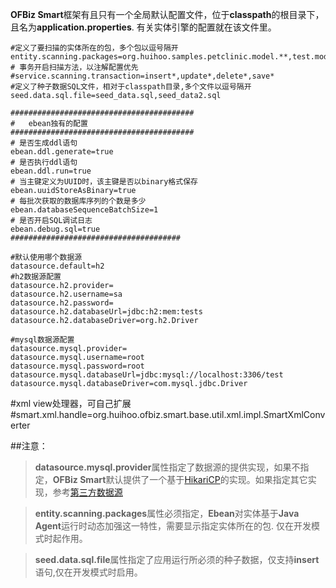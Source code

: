 **OFBiz Smart**框架有且只有一个全局默认配置文件，位于**classpath**的根目录下，且名为**application.properties**. 有关实体引擎的配置就在该文件里。

```
#定义了要扫描的实体所在的包，多个包以逗号隔开
entity.scanning.packages=org.huihoo.samples.petclinic.model.**,test.model.model.**
# 事务开启扫描方法，以注解配置优先
#service.scanning.transaction=insert*,update*,delete*,save*
#定义了种子数据SQL文件，相对于classpath目录,多个文件以逗号隔开
seed.data.sql.file=seed_data.sql,seed_data2.sql
 
#########################################
#   ebean独有的配置
#########################################
# 是否生成ddl语句
ebean.ddl.generate=true
# 是否执行ddl语句
ebean.ddl.run=true
# 当主键定义为UUID时，该主键是否以binary格式保存
ebean.uuidStoreAsBinary=true
# 每批次获取的数据库序列的个数是多少
ebean.databaseSequenceBatchSize=1
# 是否开启SQL调试日志
ebean.debug.sql=true
######################################

#默认使用哪个数据源
datasource.default=h2
#h2数据源配置
datasource.h2.provider=
datasource.h2.username=sa
datasource.h2.password=
datasource.h2.databaseUrl=jdbc:h2:mem:tests
datasource.h2.databaseDriver=org.h2.Driver

#mysql数据源配置
datasource.mysql.provider=
datasource.mysql.username=root
datasource.mysql.password=root
datasource.mysql.databaseUrl=jdbc:mysql://localhost:3306/test
datasource.mysql.databaseDriver=com.mysql.jdbc.Driver

```
#xml view处理器，可自己扩展
#smart.xml.handle=org.huihoo.ofbiz.smart.base.util.xml.impl.SmartXmlConverter

##注意：
> **datasource.mysql.provider**属性指定了数据源的提供实现，如果不指定，**OFBiz Smart**默认提供了一个基于[HikariCP](https://github.com/brettwooldridge/HikariCP)的实现。如果指定其它实现，参考[第三方数据源](../section_entity/thirdparty_ds.html)

> **entity.scanning.packages**属性必须指定，**Ebean**对实体基于**Java Agent**运行时动态加强这一特性，需要显示指定实体所在的包. 仅在开发模式时起作用。

> **seed.data.sql.file**属性指定了应用运行所必须的种子数据，仅支持**insert**语句,仅在开发模式时启用。